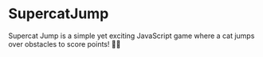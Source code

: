 # SupercatJump
Supercat Jump is a simple yet exciting JavaScript game where a cat jumps over obstacles to score points! 🚀🐱
